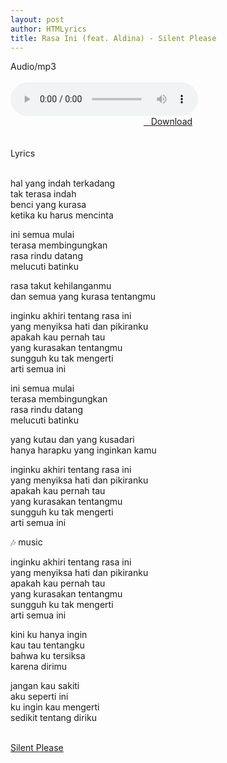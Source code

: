 ```yaml
---
layout: post
author: HTMLyrics
title: Rasa Ini (feat. Aldina) - Silent Please
---
```


<div class="htl">Audio/mp3</div><br />

<audio class='js-player' style="--plyr-color-main: #212121;" controls>
<source src="https://drive.google.com/uc?authuser=0&id=1uPR0qBeIqL35fxLJ2Ytn7k3WTRg7gKd-&export=download" type="audio/mp3">
</audio><br />

<center>
<a href="https://drive.google.com/uc?authuser=0&id=1uPR0qBeIqL35fxLJ2Ytn7k3WTRg7gKd-&export=download" class="hbt"><i class="fa fa-chevron-down" aria-hidden="true"></i>&nbsp; &nbsp;Download</a>
</center><br />
<br />

<div class="htl">Lyrics</div><br />

hal yang indah terkadang<br />
tak terasa indah<br />
benci yang kurasa<br />
ketika ku harus mencinta<br />

ini semua mulai<br />
terasa membingungkan<br />
rasa rindu datang<br />
melucuti batinku<br />

rasa takut kehilanganmu<br />
dan semua yang kurasa tentangmu<br />

inginku akhiri tentang rasa ini<br />
yang menyiksa hati dan pikiranku<br />
apakah kau pernah tau<br />
yang kurasakan tentangmu<br />
sungguh ku tak mengerti<br />
arti semua ini<br />

ini semua mulai<br />
terasa membingungkan<br />
rasa rindu datang<br />
melucuti batinku<br />

yang kutau dan yang kusadari<br />
hanya harapku yang inginkan kamu<br />

inginku akhiri tentang rasa ini<br />
yang menyiksa hati dan pikiranku<br />
apakah kau pernah tau<br />
yang kurasakan tentangmu<br />
sungguh ku tak mengerti<br />
arti semua ini<br />

🎶 music<br />

inginku akhiri tentang rasa ini<br />
yang menyiksa hati dan pikiranku<br />
apakah kau pernah tau<br />
yang kurasakan tentangmu<br />
sungguh ku tak mengerti<br />
arti semua ini<br />

kini ku hanya ingin<br />
kau tau tentangku<br />
bahwa ku tersiksa<br />
karena dirimu<br />

jangan kau sakiti<br />
aku seperti ini<br />
ku ingin kau mengerti<br />
sedikit tentang diriku<br />
<br />

<i class="fa fa-hashtag" aria-hidden="true"></i>
<a href="/artist/silentplease">Silent Please</a>

